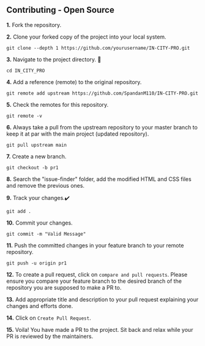 ## Contributing - Open Source

**1.** Fork the repository.

**2.** Clone your forked copy of the project into your local system.

```
git clone --depth 1 https://github.com/yourusername/IN-CITY-PRO.git
```

**3.** Navigate to the project directory. 📁

```
cd IN_CITY_PRO
```

**4.** Add a reference (remote) to the original repository.

```
git remote add upstream https://github.com/SpandanM110/IN-CITY-PRO.git
```

**5.** Check the remotes for this repository.

```
git remote -v
```

**6.** Always take a pull from the upstream repository to your master branch to keep it at par with the main project (updated repository).

```
git pull upstream main
```

**7.** Create a new branch.

```
git checkout -b pr1
```

**8.** Search the "issue-finder" folder, add the modified HTML and CSS files and remove the previous ones.

**9.** Track your changes.✔️

```
git add .
```

**10.** Commit your changes.

```
git commit -m "Valid Message"
```

**11.** Push the committed changes in your feature branch to your remote repository.

```
git push -u origin pr1
```

**12.** To create a pull request, click on `compare and pull requests`. Please ensure you compare your feature branch to the desired branch of the repository you are supposed to make a PR to.

**13.** Add appropriate title and description to your pull request explaining your changes and efforts done.

**14.** Click on `Create Pull Request`.

**15.** Voila! You have made a PR to the project. Sit back and relax while your PR is reviewed by the maintainers.
